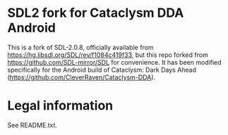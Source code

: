 SDL2 fork for Cataclysm DDA Android
===================================

This is a fork of SDL-2.0.8, officially available from https://hg.libsdl.org/SDL/rev/f1084c419f33, but this repo forked from https://github.com/SDL-mirror/SDL for convenience.
It has been modified specifically for the Android build of Cataclysm: Dark Days Ahead (https://github.com/CleverRaven/Cataclysm-DDA).

Legal information
=================

See README.txt.